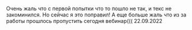 Очень жаль что с первой попытки что то пошло не так, и текс не закоминился.
Но сейчас я это поправил! 
А еще больше жаль что из за работы прошлось пропустить сегодня вебинар((( 
    22.09.2022